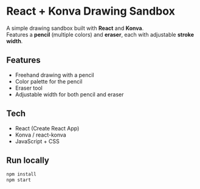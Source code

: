 # React + Konva Drawing Sandbox

A simple drawing sandbox built with **React** and **Konva**.  
Features a **pencil** (multiple colors) and **eraser**, each with adjustable **stroke width**.

## Features
- Freehand drawing with a pencil
- Color palette for the pencil
- Eraser tool
- Adjustable width for both pencil and eraser

## Tech
- React (Create React App)
- Konva / react-konva
- JavaScript + CSS

## Run locally
```bash
npm install
npm start
